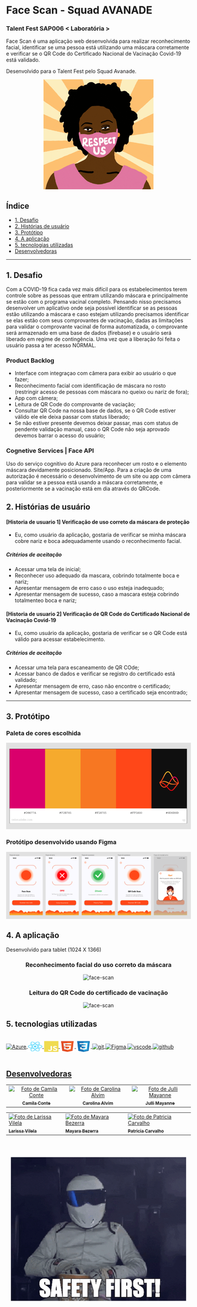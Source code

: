 

# Face Scan - Squad AVANADE

### Talent Fest SAP006 < Laboratória >

Face Scan é uma aplicação web desenvolvida para realizar reconhecimento facial, identificar se uma pessoa está utilizando uma máscara corretamente e verificar se o QR Code do Certificado Nacional de Vacinação Covid-19 está validado.  

Desenvolvido para o Talent Fest pelo Squad Avanade. 

<div align='center'>
  
  <img width="300" alt="" src="./src/assets/mask-up.gif"> 

</div>


## Índice

- [1. Desafio](#1-desafio)
- [2. Histórias de usuário](#2-histórias-de-usuário)
- [3. Protótipo](#3-protótipo)
- [4. A aplicação](#4-a-aplicação)
- [5. tecnologias utilizadas](#5-tecnologias-utilizadas)
- [Desenvolvedoras](#desenvolvedoras)

---

## 1. Desafio

Com a COVID-19 fica cada vez mais difícil para os estabelecimentos terem controle sobre as pessoas que entram utilizando máscara e principalmente se estão com o programa vacinal completo. Pensando nisso precisamos desenvolver um aplicativo onde seja possível identificar se as pessoas estão utilizando a máscara e caso estejam utilizando precisamos identificar se elas estão com seus comprovantes de vacinação, dadas as limitações para validar o comprovante vacinal de forma automatizada, o comprovante será armazenado em uma base de dados (firebase) e o usuário será liberado em regime de contingência. Uma vez que a liberação foi feita o usuário passa a ter acesso
NORMAL.

### Product Backlog

- Interface com integraçao com câmera para exibir ao usuário o que fazer;
- Reconhecimento facial com identificação de máscara no rosto (restringir acesso de pessoas com máscara no queixo ou nariz de fora);
- App com câmera;
- Leitura de QR Code do comprovante de vaciação;
- Consultar QR Code na nossa base de dados, se o QR Code estiver válido ele ele deixa passar com status liberado;
- Se não estiver presente devemos deixar passar, mas com status de pendente validação manual, caso o QR Code não seja aprovado devemos barrar o acesso do usuário;


### Cognetive Services | Face API 
Uso do serviço cognitivo do Azure para reconhecer um rosto e o elemento máscara devidamente posicionado.
Site/App. Para a criação de uma autorização é necessário o desenvolvimento de um site ou app com câmera para
validar se a pessoa está usando a máscara corretamente, e posteriormente se a vacinação está em dia
através do QRCode.


## 2. Histórias de usuário

#### [Historia de usuario 1] Verificação de uso correto da máscara de proteção

- Eu, como usuário da aplicação, gostaria de verificar se minha máscara cobre nariz e boca adequadamente usando o reconhecimento facial.

##### Critérios de aceitação

- Acessar uma tela de inicial;
- Reconhecer uso adequado da mascara, cobrindo totalmente boca e nariz;
- Apresentar mensagem de erro caso o uso esteja inadequado;
- Apresentar mensagem de sucesso, caso a mascara esteja cobrindo totalmenteo boca e nariz;


#### [Historia de usuario 2] Verificação de QR Code do Certificado Nacional de Vacinação Covid-19

- Eu, como usuário da aplicação, gostaria de verificar se o QR Code está válido para acessar estabelecimento.

##### Critérios de aceitação

- Acessar uma tela para escaneamento de QR COde;
- Acessar banco de dados e verificar se registro do certificado está validado;
- Apresentar mensagem de erro, caso não encontre o certificado;
- Apresentar mensagem de sucesso, caso a certificado seja encontrado;


---

## 3. Protótipo

### Paleta de cores escolhida

![paleta-de-cores](./src/assets/paleta-de-cores.png)

### Protótipo desenvolvido usando Figma

![prototipo](./src/assets/prototipo.png)


## 4. A aplicação

Desenvolvido para tablet (1024 X 1366)

<div align='center'>

### Reconhecimento facial do uso correto da máscara
![face-scan](./src/assets/gif-com-mascara.gif)


### Leitura do QR Code do certificado de vacinação
![face-scan](./src/assets/gif-com-qr.gif)

</div>

## 5. tecnologias utilizadas

<div align="inline_block">
  <a href="https://github.com/caroAlvim">
</div>
  
<div style="display: inline_block"><br>
  <img align="center" alt="Azure" height="30" width="40" src="https://cdn.jsdelivr.net/gh/devicons/devicon/icons/azure/azure-original.svg" />
  <img align="center" alt="React" height="30" width="40" src="https://raw.githubusercontent.com/devicons/devicon/master/icons/react/react-original.svg">
  <img align="center" alt="Js" height="30" width="40" src="https://raw.githubusercontent.com/devicons/devicon/master/icons/javascript/javascript-plain.svg">
  <img align="center" alt="HTML" height="30" width="40" src="https://raw.githubusercontent.com/devicons/devicon/master/icons/html5/html5-original.svg">
  <img align="center" alt="CSS" height="30" width="40" src="https://raw.githubusercontent.com/devicons/devicon/master/icons/css3/css3-original.svg">
  <img align="center" alt="git" height="30" width="40" src="https://cdn.jsdelivr.net/gh/devicons/devicon/icons/git/git-original.svg" />
  <img align="center" alt="Figma" height="30" width="40" src="https://cdn.jsdelivr.net/gh/devicons/devicon/icons/figma/figma-original.svg" />
  <img align="center" alt="vscode" height="30" width="40" src="https://cdn.jsdelivr.net/gh/devicons/devicon/icons/vscode/vscode-original.svg" />
  <img align="center" alt="github" height="30" width="40" src="https://cdn.jsdelivr.net/gh/devicons/devicon/icons/github/github-original.svg" />
  
</div><br>
  
## Desenvolvedoras
  

<table align="center">
  <tr>
      <td align="center">
            <a href="https://github.com/caxconte">
            <img src="https://avatars.githubusercontent.com/u/83038134?v=4" width="100px" alt="Foto de Camila Conte"/><br>
            <sub>
            <b>Camila Conte</b><br>
            </sub>
            </a>
      </td>
    <td align="center">
      <a href="https://github.com/caroAlvim">
        <img src="https://avatars.githubusercontent.com/u/62395871?v=4" width="100px;" alt="Foto de Carolina Alvim"/><br>
        <sub>
          <b>Carolina Alvim</b><br>
        </sub>
      </a>
    </td>
    <td align="center">
            <a href="https://github.com/jjullimayanne">
            <img src="https://avatars.githubusercontent.com/u/79465402?v=4" width="100px" alt="Foto de Julli Mayanne"/><br>
            <sub>
            <b>Julli Mayanne</b><br>
            </sub>
            </a>
      </td>
   
  </tr>
</table>

<table align="center">
      <tr>
      <td>
      <a href="https://github.com/larissavilelasobral">
            <img src="https://avatars.githubusercontent.com/u/81869607?v=4" width="100px" alt="Foto de Larissa Vilela"/><br>
            <sub>
            <b>Larissa Vilela</b><br>
            </sub>
            </a>    
      </td>
      <td>
            <a href="https://github.com/mayarabezerra">
            <img src="https://avatars.githubusercontent.com/u/83085157?v=4" width="100px" alt="Foto de Mayara Bezerra"/><br>
            <sub>
            <b>Mayara Bezerra</b><br>
            </sub>
            </a>
      </td>
      <td>
            <a href="https://github.com/crisbdev">
            <img src="https://avatars.githubusercontent.com/u/80990793?v=4" width="100px" alt="Foto de Patricia Carvalho"/><br>
            <sub>
            <b>Patricia Carvalho</b><br>
            </sub>
            </a>
      </td>
      </tr>

</table>


## 
  
<div align='center'><br>

![stay-safe](./src/assets/safety-first.gif)

</div>
